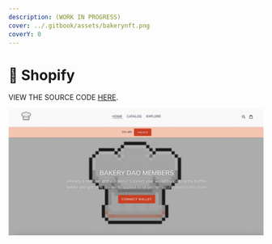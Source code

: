```yaml
---
description: (WORK IN PROGRESS)
cover: ../.gitbook/assets/bakerynft.png
coverY: 0
---
```


# 👜 Shopify

VIEW THE SOURCE CODE [HERE](https://github.com/pwagner/unlock-shopify-app).

![](../.gitbook/assets/3AA740DF-1AB9-4383-9E41-8B88B2F5ED17.jpeg)
